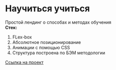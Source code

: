 # Научиться учиться
Простой лендинг о способах и методах обучения  
**Стек:**
1. FLex-box
2. Абсолютное позиционирование
3. Анимации с помощью CSS
4. Структура построена по БЭМ методологии

[Ссылка на проект](https://nikita-trofimov.github.io/how-to-learn/)
